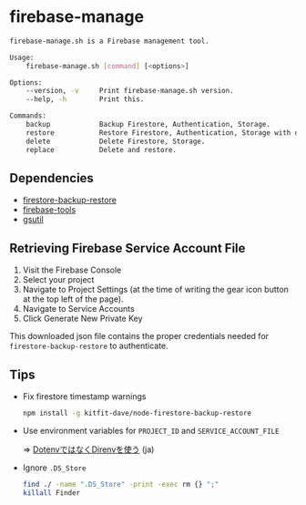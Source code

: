 # firebase-manage

```sh
firebase-manage.sh is a Firebase management tool.

Usage:
    firebase-manage.sh [command] [<options>]

Options:
    --version, -v     Print firebase-manage.sh version.
    --help, -h        Print this.

Commands:
    backup            Backup Firestore, Authentication, Storage.
    restore           Restore Firestore, Authentication, Storage with deploying project.
    delete            Delete Firestore, Storage.
    replace           Delete and restore.
```

## Dependencies
- [firestore-backup-restore](https://github.com/willhlaw/node-firestore-backup-restore)
- [firebase-tools](https://github.com/firebase/firebase-tools)
- [gsutil](https://cloud.google.com/storage/docs/gsutil_install)

## Retrieving Firebase Service Account File
1. Visit the Firebase Console
1. Select your project
1. Navigate to Project Settings (at the time of writing the gear icon button at the top left of the page).
1. Navigate to Service Accounts
1. Click Generate New Private Key

This downloaded json file contains the proper credentials needed for `firestore-backup-restore` to authenticate.

## Tips

- Fix firestore timestamp warnings

    ```sh
    npm install -g kitfit-dave/node-firestore-backup-restore
    ```

- Use environment variables for `PROJECT_ID` and `SERVICE_ACCOUNT_FILE`

    => [DotenvではなくDirenvを使う](https://deeeet.com/writing/2014/05/06/direnv/) (ja)

- Ignore `.DS_Store`

    ```sh
    find ./ -name ".DS_Store" -print -exec rm {} ";"
    killall Finder
    ```
